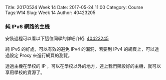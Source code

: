 Title: 20170524 Week 14
Date: 2017-05-24 11:00
Category: Course
Tags:W14
Slug: Week 14
Author: 40423205

<h3>純 IPv6 網路的主機</h3>
<!-- PELICAN_END_SUMMARY -->

<p>安裝過程可以看以下這位同學的詳細介紹: 
<a href="https://40423245.github.io/2017springcd_hw/blog/2017spring-cd-W14.html">40423245</a></p>

<p>純 IPv6 的好處，可以有效的避免 IPv4 的漏洞，若要到 IPv4 的網頁上，可以透過設定 Proxy 來進行網頁的瀏覽。</p>

<p>透過主機在學校的 IP ，可以在學校以外的地方，連上我們架設好的主機，就可以享用學校的資源了。</p>